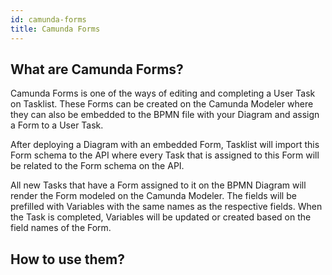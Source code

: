 ```yaml
---
id: camunda-forms
title: Camunda Forms
---
```


## What are Camunda Forms?

Camunda Forms is one of the ways of editing and completing a User Task on Tasklist. These Forms can be created on the Camunda Modeler where they can also be embedded to the BPMN file with your Diagram and assign a Form to a User Task.

After deploying a Diagram with an embedded Form, Tasklist will import this Form schema to the API where every Task that is assigned to this Form will be related to the Form schema on the API.

All new Tasks that have a Form assigned to it on the BPMN Diagram will render the Form modeled on the Camunda Modeler. The fields will be prefilled with Variables with the same names as the respective fields. When the Task is completed, Variables will be updated or created based on the field names of the Form.

## How to use them?
